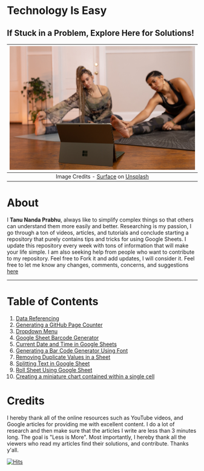 # Technology Is Easy
## If Stuck in a Problem, Explore Here for Solutions!
| ![space-1.jpg](https://github.com/Tanu-N-Prabhu/TechIsEasy/blob/main/Img/surface-WWv6tTX6iZc-unsplash.jpg) | 
|:--:| 
| Image Credits - [Surface](https://unsplash.com/fr/@surface?utm_source=unsplash&utm_medium=referral&utm_content=creditCopyText) on [Unsplash](https://unsplash.com/photos/WWv6tTX6iZc?utm_source=unsplash&utm_medium=referral&utm_content=creditCopyText)|

# About
I **Tanu Nanda Prabhu**, always like to simplify complex things so that others can understand them more easily and better. Researching is my passion, I go through a ton of videos, articles, and tutorials and conclude starting a repository that purely contains tips and tricks for using Google Sheets. I update this repository every week with tons of information that will make your life simple. I am also seeking help from people who want to contribute to my repository. Feel free to Fork it and add updates, I will consider it. Feel free to let me know any changes, comments, concerns, and suggestions [here](tanunprabhu95@gmail.com)

---
# Table of Contents

1. [Data Referencing](https://github.com/Tanu-N-Prabhu/TechIsEasy/blob/main/Data_Referencing_Google_Sheets.md)
2. [Generating a GitHub Page Counter](https://github.com/Tanu-N-Prabhu/TechIsEasy/blob/main/Page_Counter.md)
3. [Dropdown Menu](https://github.com/Tanu-N-Prabhu/TechIsEasy/blob/main/Dropdown_Menu.md)
4. [Google Sheet Barcode Generator](https://github.com/Tanu-N-Prabhu/TechIsEasy/blob/main/Barcode_in_sheets.md)
5. [Current Date and Time in Google Sheets](https://github.com/Tanu-N-Prabhu/TechIsEasy/blob/main/Current_date_n_time.md)
6. [Generating a Bar Code Generator Using Font](https://github.com/Tanu-N-Prabhu/TechIsEasy/blob/main/barCodegenerator.md)
7. [Removing Duplicate Values in a Sheet](https://github.com/Tanu-N-Prabhu/TechIsEasy/blob/main/removingDuplicates.md)
8. [Splitting Text in Google Sheet](https://github.com/Tanu-N-Prabhu/TechIsEasy/blob/main/split_text.md)
9. [Roll Sheet Using Google Sheet](https://github.com/Tanu-N-Prabhu/TechIsEasy/blob/main/Roll_Call_Sheet.md)
10. [Creating a miniature chart contained within a single cell](https://github.com/Tanu-N-Prabhu/TechIsEasy/blob/main/Sparkline.md)







# Credits

I hereby thank all of the online resources such as YouTube videos, and Google articles for providing me with excellent content. I do a lot of research and then make sure that the articles I write are less than 3 minutes long. The goal is "Less is More". Most importantly, I hereby thank all the viewers who read my articles find their solutions, and contribute. Thanks y'all.

[![Hits](https://hits.seeyoufarm.com/api/count/incr/badge.svg?url=https%3A%2F%2Fgithub.com%2FTanu-N-Prabhu%2FTechIsEasy&count_bg=%2379C83D&title_bg=%23555555&icon=&icon_color=%23E7E7E7&title=hits&edge_flat=false)](https://hits.seeyoufarm.com)

